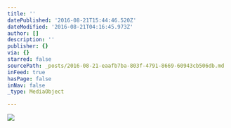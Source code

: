 ```yaml
---
title: ''
datePublished: '2016-08-21T15:44:46.520Z'
dateModified: '2016-08-21T04:16:45.973Z'
author: []
description: ''
publisher: {}
via: {}
starred: false
sourcePath: _posts/2016-08-21-eaafb7ba-803f-4791-8669-60943cb506db.md
inFeed: true
hasPage: false
inNav: false
_type: MediaObject

---
```

![](https://the-grid-user-content.s3-us-west-2.amazonaws.com/5c0310d8-698a-4b7d-8134-1049963c6c8a.jpg)